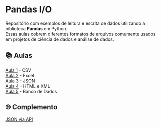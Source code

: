 # Pandas I/O

Repositório com exemplos de leitura e escrita de dados utilizando a biblioteca **Pandas** em Python.  
Essas aulas cobrem diferentes formatos de arquivos comumente usados em projetos de ciência de dados e análise de dados.

## 📚 Aulas

[Aula 1](Pandas_I_O_aula1.ipynb) - CSV  
[Aula 2](Pandas_I_O_aula2.ipynb) - Excel  
[Aula 3](Pandas_I_O_aula3.ipynb) - JSON  
[Aula 4](Pandas_I_O_aula4.ipynb) - HTML e XML  
[Aula 5](Pandas_I_O_aula5.ipynb) - Banco de Dados  

## 🌐 Complemento

[JSON via API](json_via_API.ipynb)
